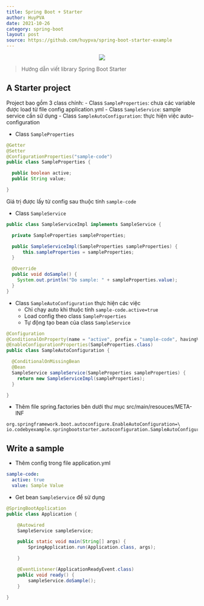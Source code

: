 ```yaml
---
title: Spring Boot + Starter
author: HuyPVA
date: 2021-10-26
category: spring-boot
layout: post
source: https://github.com/huypva/spring-boot-starter-example
---
```


<div align="center">
    <img src="../assets/images/spring_boot_icon.png"/>
</div>

> Hướng dẫn viết library Spring Boot Starter

## A Starter project

Project bao gồm 3 class chính:
    - Class `SampleProperties`: chưa các variable được load từ file config application.yml
    - Class `SampleService`: sample service cần sử dụng
    - Class `SampleAutoConfiguration`: thực hiện việc auto-configuration

- Class `SampleProperties`

```java
@Getter
@Setter
@ConfigurationProperties("sample-code")
public class SampleProperties {

  public boolean active;
  public String value;

}
```

Giá trị được lấy từ config sau thuộc tính `sample-code`

- Class `SampleService` 

```java
public class SampleServiceImpl implements SampleService {

  private SampleProperties sampleProperties;

  public SampleServiceImpl(SampleProperties sampleProperties) {
      this.sampleProperties = sampleProperties;
  }

  @Override
  public void doSample() {
    System.out.println("Do sample: " + sampleProperties.value);
  }
}
```

- Class `SampleAutoConfiguration` thực hiện các việc
    - Chỉ chạy auto khi thuộc tính `sample-code.active=true`
    - Load config theo class `SampleProperties`
    - Tự động tạo bean của class `SampleService`

```java
@Configuration
@ConditionalOnProperty(name = "active", prefix = "sample-code", havingValue = "true")
@EnableConfigurationProperties(SampleProperties.class)
public class SampleAutoConfiguration {

  @ConditionalOnMissingBean
  @Bean
  SampleService sampleService(SampleProperties sampleProperties) {
    return new SampleServiceImpl(sampleProperties);
  }

}
```

- Thêm file spring.factories bên dưới thư mục src/main/resouces/META-INF

```text
org.springframework.boot.autoconfigure.EnableAutoConfiguration=\
io.codebyexample.springbootstarter.autoconfiguration.SampleAutoConfiguration

```

## Write a sample

- Thêm config trong file application.yml  

```yaml
sample-code:
  active: true
  value: Sample Value
```

- Get bean `SampleService` để sử dụng

```java
@SpringBootApplication
public class Application {

	@Autowired
	SampleService sampleService;

	public static void main(String[] args) {
		SpringApplication.run(Application.class, args);

	}

	@EventListener(ApplicationReadyEvent.class)
	public void ready() {
		sampleService.doSample();
	}

}
```
